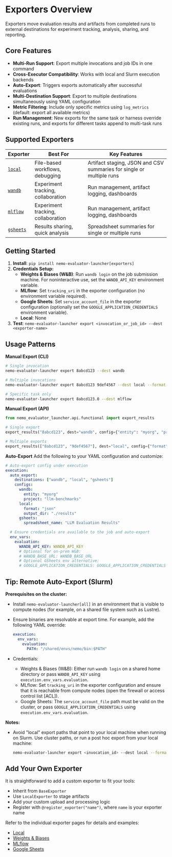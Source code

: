 # Exporters Overview

Exporters move evaluation results and artifacts from completed runs to external destinations for experiment tracking, analysis, sharing, and reporting.


## Core Features

- **Multi-Run Support**: Export multiple invocations and job IDs in one command
- **Cross-Executor Compatibility**: Works with local and Slurm execution backends
- **Auto-Export**: Triggers exports automatically after successful evaluations
- **Multi-Destination Support**: Export to multiple destinations simultaneously using YAML configuration
- **Metric Filtering**: Include only specific metrics using `log_metrics` (default: export all available metrics)
- **Run Management**: New exports for the same task or harness override existing runs, and exports for different tasks append to multi-task runs

## Supported Exporters

| Exporter | Best For | Key Features |
|----------|----------|--------------|
| [`local`](local.md) | File-based workflows, debugging | Artifact staging, JSON and CSV summaries for single or multiple runs |
| [`wandb`](wandb.md) | Experiment tracking, collaboration | Run management, artifact logging, dashboards |
| [`mlflow`](mlflow.md) | Experiment tracking, collaboration | Run management, artifact logging, dashboards |
| [`gsheets`](gsheets.md) | Results sharing, quick analysis | Spreadsheet summaries for single or multiple runs |


## Getting Started

1. **Install**: `pip install nemo-evaluator-launcher[exporters]`
2. **Credentials Setup:**
   - **Weights & Biases (W&B)**: Run `wandb login` on the job submission machine. For noninteractive use, set the `WANDB_API_KEY` environment variable.
   - **MLflow**: Set `tracking_uri` in the exporter configuration (no environment variable required).
   - **Google Sheets**: Set `service_account_file` in the exporter configuration (optionally set the `GOOGLE_APPLICATION_CREDENTIALS` environment variable).
   - **Local**: None
3. **Test**: `nemo-evaluator-launcher export <invocation_or_job_id> --dest <exporter-name>`


## Usage Patterns

**Manual Export (CLI)**
```bash
# Single invocation
nemo-evaluator-launcher export 8abcd123 --dest wandb

# Multiple invocations
nemo-evaluator-launcher export 8abcd123 9def4567 --dest local --format json

# Specific task only
nemo-evaluator-launcher export 8abcd123.0 --dest mlflow
```

**Manual Export (API)**
```python
from nemo_evaluator_launcher.api.functional import export_results

# Single export
export_results("8abcd123", dest="wandb", config={"entity": "myorg", "project": "evals"})

# Multiple exports
export_results(["8abcd123", "9def4567"], dest="local", config={"format": "json"})
```

**Auto-Export** 
Add the following to your YAML configuration and customize:

```yaml
# Auto-export config under execution
execution:
  auto_export:
    destinations: ["wandb", "local", "gsheets"]
    configs:
      wandb:
        entity: "myorg"
        project: "llm-benchmarks"
      local:
        format: "json"
        output_dir: "./results"
      gsheets:
        spreadsheet_name: "LLM Evaluation Results"

  # Ensure credentials are available to the job and auto-export
  env_vars:
    evaluation:
      WANDB_API_KEY: WANDB_API_KEY
      # Optional for on-prem W&B:
      # WANDB_BASE_URL: WANDB_BASE_URL
      # Optional GSheets env alternative:
      # GOOGLE_APPLICATION_CREDENTIALS: GOOGLE_APPLICATION_CREDENTIALS
```

## Tip: Remote Auto-Export (Slurm)

**Prerequisites on the cluster:**

- Install `nemo-evaluator-launcher[all]` in an environment that is visible to compute nodes (for example, on a shared file system such as Lustre).
- Ensure binaries are resolvable at export time. For example, add the following YAML override:

  ```yaml
  execution:
    env_vars:
      evaluation:
        PATH: "/shared/envs/nemo/bin:$PATH"
  ```
- Credentials:
  - Weights & Biases (W&B): Either run `wandb login` on a shared home directory or pass `WANDB_API_KEY` using `execution.env_vars.evaluation`.
  - MLflow: Set `tracking_uri` in the exporter configuration and ensure that it is reachable from compute nodes (open the firewall or access control list [ACL]).
  - Google Sheets: The `service_account_file` path must be valid on the cluster, or pass `GOOGLE_APPLICATION_CREDENTIALS` using `execution.env_vars.evaluation`.


**Notes:**
- Avoid "local" export paths that point to your local machine when running on Slurm. Use cluster paths, or run a post hoc export from your local machine:

  ```bash
  nemo-evaluator-launcher export <invocation_id> --dest local --format json
  ```


## Add Your Own Exporter
It is straightforward to add a custom exporter to fit your tools:
- Inherit from `BaseExporter`
- Use `LocalExporter` to stage artifacts
- Add your custom upload and processing logic
- Register with `@register_exporter("name")`, where `name` is your exporter name

Refer to the individual exporter pages for details and examples:
- [Local](local.md)
- [Weights & Biases](wandb.md)
- [MLflow](mlflow.md)
- [Google Sheets](gsheets.md)
